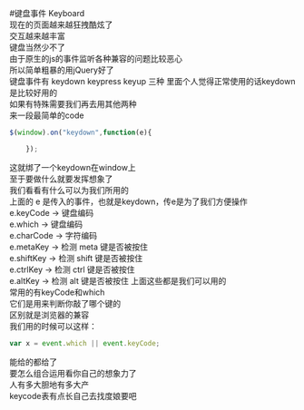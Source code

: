 #键盘事件 Keyboard  
现在的页面越来越狂拽酷炫了  
交互越来越丰富  
键盘当然少不了  
由于原生的js的事件监听各种兼容的问题比较恶心  
所以简单粗暴的用jQuery好了  
键盘事件有 keydown keypress keyup 三种
里面个人觉得正常使用的话keydown是比较好用的  
如果有特殊需要我们再去用其他两种  
来一段最简单的code  
```javascript
$(window).on("keydown",function(e){

	});
```  
这就绑了一个keydown在window上  
至于要做什么就要发挥想象了  
我们看看有什么可以为我们所用的  
上面的 e 是传入的事件，也就是keydown，传e是为了我们方便操作  
e.keyCode -> 键盘编码   
e.which -> 键盘编码   
e.charCode -> 字符编码  
e.metaKey -> 检测 meta 键是否被按住  
e.shiftKey -> 检测 shift 键是否被按住  
e.ctrlKey -> 检测 ctrl 键是否被按住  
e.altKey ->  检测 alt 键是否被按住 
上面这些都是我们可以用的  
常用的有keyCode和which  
它们是用来判断你敲了哪个键的  
区别就是浏览器的兼容  
我们用的时候可以这样：  
```javascript
var x = event.which || event.keyCode;
```  
能给的都给了  
要怎么组合运用看你自己的想象力了  
人有多大胆地有多大产  
keycode表有点长自己去找度娘要吧

